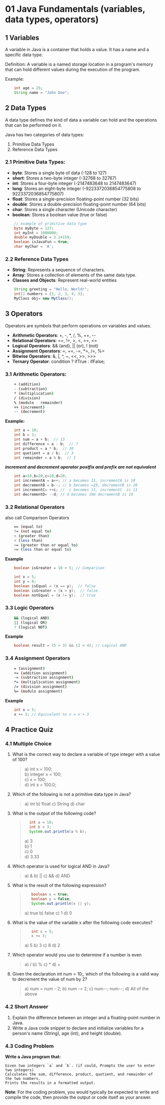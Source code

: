 # 01 Java Fundamentals (variables, data types, operators)

## 1 Variables

A variable in Java is a container that holds a value. It has a name and a specific data type.

Definition: A variable is a named storage location in a program's memory that can hold different values during the execution of the program.

Example:

```java
    int age = 25;
    String name = "John Doe";
```

## 2 Data Types

A data type defines the kind of data a variable can hold and the operations that can be performed on it.

Java has two categories of data types:

1. Primitive Data Types
2. Reference Data Types

### 2.1 Primitive Data Types:

- **byte**: Stores a single byte of data (-128 to 127)
- **short**: Stores a two-byte integer (-32768 to 32767)
- **int**: Stores a four-byte integer (-2147483648 to 2147483647)
- **long**: Stores an eight-byte integer (-9223372036854775808 to 9223372036854775807)
- **float**: Stores a single-precision floating-point number (32 bits)
- **double**: Stores a double-precision floating-point number (64 bits)
- **char**: Stores a single character (Unicode character)
- **boolean**: Stores a boolean value (true or false)

```java
    // example of primitive data type
    byte myByte = 127;
    int myInt = 1000000;
    double myDouble = 3.14159;
    boolean isJavaFun = true;
    char myChar = 'A';
```

### 2.2 Reference Data Types

- **String**: Represents a sequence of characters.
- **Array**: Stores a collection of elements of the same data type.
- **Classes and Objects**: Represent real-world entities

```java
    String greeting = "Hello, World!";
    int[] numbers = {1, 2, 3, 4, 5};
    MyClass obj= new MyClass();
```

## 3 Operators

Operators are symbols that perform operations on variables and values.

- **Arithmetic Operators**: +, -, *, /, %, ++, --
- **Relational Operators**: ==, !=, >, <, >=, <=
- **Logical Operators**: && (and), || (or), ! (not)
- **Assignment Operators**: =, +=, -=, *=, /=, %=
- **Bitwise Operators**: &, |, ^, ~, <<, >>, >>>
- **Ternary Operator**: condition ? ifTrue : ifFalse;


### 3.1 Arithmetic Operators:

```sh
    + (addition)
    - (subtraction)
    * (multiplication)
    / (division)
    % (modulo - remainder)
    ++ (increment)
    -- (decrement)
```

**Example:**

```java
    int a = 10;
    int b = 3;
    int sum = a + b;  // 13
    int difference = a - b;  // 7
    int product = a * b;  // 30
    int quotient = a / b;  // 3
    int remainder = a % b;  // 1
```

***increment and decrement operator postfix and prefix are not equivalent***

```java
    int a=10,b=20,c=10,d=20;
    int incrementA = a++; // a becomes 11, incrementA is 10
    int decrementB = b--; // b becomes =19, decrementB is 20
    int incrementC= ++c; //  c becomes 11, incrementC  is 11
    int decrementD= --d; // d becomes 19m decrementB is 19

```

### 3.2 Relational Operators

also call Comparison Operators

```sh
    == (equal to)
    != (not equal to)
    > (greater than)
    < (less than)
    >= (greater than or equal to)
    <= (less than or equal to)
```

**Example**

```java
    boolean isGreater = 10 > 5; // Comparison
```

```java
    int x = 5;
    int y = 8;
    boolean isEqual = (x == y);  // false
    boolean isGreater = (x > y);  // false
    boolean notEqual = (x != y);  // true

```

### 3.3 Logic Operators

```sh
    && (logical AND)
    || (logical OR)
    ! (logical NOT)
```

**Example**

```java
    boolean result = (5 > 3) && (2 < 4); // Logical AND
```

### 3.4 Assignment Operators

```sh
    = (assignment)
    += (addition assignment)
    -= (subtraction assignment)
    *= (multiplication assignment)
    /= (division assignment)
    %= (modulo assignment)
```

**Example**

```java
    int x = 5;
    x += 3; // Equivalent to x = x + 3
```

## 4 Practice Quiz

### 4.1 Multiple Choice

1. What is the correct way to declare a variable of type integer with a value of 100?
    > a) int x = 100;<br> b) integer x = 100;<br> c) x = 100;<br> d) int x = 100.0;

2. Which of the following is not a primitive data type in Java?
    > a) int
    > b) float
    > c) String
    > d) char

3. What is the output of the following code?

    >```java
    >   int a = 10;
    >   int b = 3;
    >   System.out.println(a % b);
    >```
    > a) 3 <br> b) 1<br> c) 0<br> d) 3.33

4. Which operator is used for logical AND in Java?
    > a) &
     b) ||
     c) &&
     d) AND

5. What is the result of the following expression?

    >```java
    >    boolean x = true;
    >    boolean y = false;
    >    System.out.println(x || y);
    >```
    > a) true
     b) false
     c) 1
     d) 0
    

6. What is the value of the variable x after the following code executes?
    
    >```Java
    >    int x = 5;
    >    x += 3;
    >```
    > a) 5
     b) 3
     c) 8
     d) 2

7. Which operator would you use to determine if a number is even
    > a) /
    > b) %
    > c) *
    > d) +
8. Given the declaration int num = 10;, which of the following is a valid way to decrement the value of num by 2?
    > a) num = num - 2;
    > b) num -= 2;
    > c) num--; num--;
    > d) All of the above

### 4.2 Short Answer

1. Explain the difference between an integer and a floating-point number in Java.
2. Write a Java code snippet to declare and initialize variables for a person's name (String), age (int), and height (double).

### 4.3 Coding Problem

**Write a Java program that:**

    Given two integers `a` and `b`. (if could, Prompts the user to enter two integers)
    Calculates the sum, difference, product, quotient, and remainder of the two numbers.
    Prints the results in a formatted output.
**Note**: For the coding problem, you would typically be expected to write and compile the code, then provide the output or code itself as your answer.